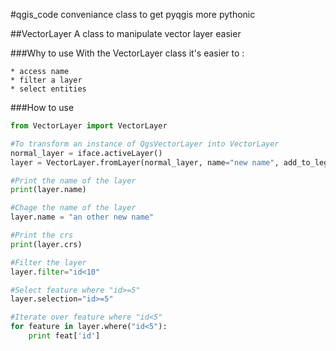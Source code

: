 #qgis_code
conveniance class to get pyqgis more pythonic

##VectorLayer
A class to manipulate vector layer easier

###Why to use
With the VectorLayer class it's easier to :

	* access name
	* filter a layer
	* select entities


###How to use
```python
from VectorLayer import VectorLayer

#To transform an instance of QgsVectorLayer into VectorLayer
normal_layer = iface.activeLayer()
layer = VectorLayer.fromLayer(normal_layer, name="new name", add_to_legend=True)

#Print the name of the layer
print(layer.name)

#Chage the name of the layer
layer.name = "an other new name"

#Print the crs
print(layer.crs)

#Filter the layer
layer.filter="id<10"

#Select feature where "id>=5"
layer.selection="id>=5"

#Iterate over feature where "id<5"
for feature in layer.where("id<5"):
	print feat['id']
```


